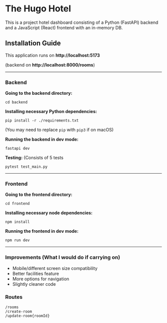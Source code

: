 
# The Hugo Hotel

This is a project hotel dashboard consisting of a Python (FastAPI) backend and a JavaScript (React) frontend with an in-memory DB.

## Installation Guide

This application runs on **http://localhost:5173**

(backend on **http://localhost:8000/rooms**)

---

### Backend

**Going to the backend directory:**
```
cd backend
```

**Installing necessary Python dependencies:**
```
pip install -r ./requirements.txt
```
(You may need to replace `pip` with `pip3` if on macOS)

**Running the backend in dev mode:**


```
fastapi dev
```

**Testing:**
(Consists of 5 tests

```
pytest test_main.py
```

---

### Frontend

**Going to the frontend directory:**
```
cd frontend
```
**Installing necessary node dependencies:**
```
npm install
```

**Running the frontend in dev mode:**
```
npm run dev
```

---

### Improvements (What I would do if carrying on)
- Mobile/different screen size compatibility
- Better facilities feature
- More options for navigation
- Slightly cleaner code

### Routes

```
/rooms
/create-room
/update-room{roomId}
```


